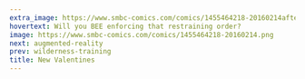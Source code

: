 ```yaml
---
extra_image: https://www.smbc-comics.com/comics/1455464218-20160214after.png
hovertext: Will you BEE enforcing that restraining order?
image: https://www.smbc-comics.com/comics/1455464218-20160214.png
next: augmented-reality
prev: wilderness-training
title: New Valentines
---
```

